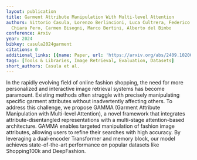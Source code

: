 ```yaml
---
layout: publication
title: Garment Attribute Manipulation With Multi-level Attention
authors: Vittorio Casula, Lorenzo Berlincioni, Luca Cultrera, Federico Becattini,
  Chiara Pero, Carmen Bisogni, Marco Bertini, Alberto del Bimbo
conference: Arxiv
year: 2024
bibkey: casula2024garment
citations: 0
additional_links: [{name: Paper, url: 'https://arxiv.org/abs/2409.10206'}]
tags: [Tools & Libraries, Image Retrieval, Evaluation, Datasets]
short_authors: Casula et al.
---
```

In the rapidly evolving field of online fashion shopping, the need for more
personalized and interactive image retrieval systems has become paramount.
Existing methods often struggle with precisely manipulating specific garment
attributes without inadvertently affecting others. To address this challenge,
we propose GAMMA (Garment Attribute Manipulation with Multi-level Attention), a
novel framework that integrates attribute-disentangled representations with a
multi-stage attention-based architecture. GAMMA enables targeted manipulation
of fashion image attributes, allowing users to refine their searches with high
accuracy. By leveraging a dual-encoder Transformer and memory block, our model
achieves state-of-the-art performance on popular datasets like Shopping100k and
DeepFashion.
